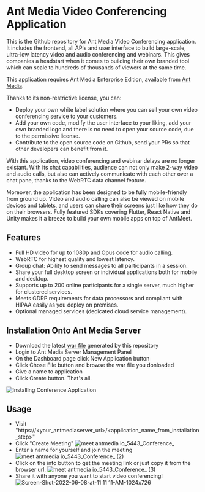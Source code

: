 # Ant Media Video Conferencing Application

This is the Github repository for Ant Media Video Conferencing application. It includes the frontend, all APIs and user interface to build large-scale, ultra-low latency video and audio conferencing and webinars. This gives companies a headstart when it comes to building their own branded tool which can scale to hundreds of thousands of viewers at the same time.

This application requires Ant Media Enterprise Edition, available from [Ant Media](https://antmedia.io).

Thanks to its non-restrictive license, you can: 

* Deploy your own white label solution where you can sell your own video conferencing service to your customers.
* Add your own code, modify the user interface to your liking, add your own branded logo and there is no need to open your source code, due to the permissive license.
* Contribute to the open source code on Github, send your PRs so that other developers can benefit from it. 

With this application, video conferencing and webinar delays are no longer existant. With its chat capabilities, audience can not only make 2-way video and audio calls, but also can actively communicate with each other over a chat pane, thanks to the WebRTC data channel feature.

Moreover, the application has been designed to be fully mobile-friendly from ground up. Video and audio calling can also be viewed on mobile devices and tablets, and users can share their screens just like how they do on their browsers. Fully featured SDKs covering Flutter, React Native and Unity makes it a breeze to build your own mobile apps on top of AntMeet.

## Features 

* Full HD video for up to 1080p and Opus code for audio calling.
* WebRTC for highest quality and lowest latency.
* Group chat: Ability to send messages to all participants in a session.
* Share your full desktop screen or individual applications both for mobile and desktop.
* Supports up to 200 online participants for a single server, much higher for clustered services.
* Meets GDRP requirements for data processors and compliant with HIPAA easily as you deploy on premises.
* Optional managed services (dedicated cloud service management).


## Installation Onto Ant Media Server
* Download the latest [war file](https://oss.sonatype.org/#nexus-search;gav~io.antmedia.webrtc~ConferenceCall~~~~kw,versionexpand) generated by this repository 
* Login to Ant Media Server Management Panel
* On the Dashboard page click New Application button
* Click Chose File button and browse the war file you donloaded
* Give a name to application
* Click Create button. That's all.

![Installing Conference Application](https://antmedia.io/wp-content/uploads/2022/10/Adding-Conference-App-1024x436.jpeg "Installing Conference Application")

## Usage
* Visit "https://<your_antmediaserver_url>/<application_name_from_installation_step>"
* Click "Create Meeting"
![meet antmedia io_5443_Conference_](https://user-images.githubusercontent.com/6155330/194052919-feb46716-57ab-430d-9dcb-9e9f2935edaa.png)
* Enter a name for yourself and join the meeting
![meet antmedia io_5443_Conference_ (2)](https://user-images.githubusercontent.com/6155330/194053030-30101c83-c87f-4c61-990f-14923917f36e.png)
* Click on the info button to get the meeting link or just copy it from the browser url.
![meet antmedia io_5443_Conference_ (3)](https://user-images.githubusercontent.com/6155330/194054002-17cb7545-4230-468f-a6e8-6847a83a8092.png)
* Share it with anyone you want to start video conferencing!
![Screen-Shot-2022-06-08-at-11 11 11-AM-1024x726](https://user-images.githubusercontent.com/6155330/194052520-4742c23d-2b7f-4ca1-8c99-e30120a37af3.png)


